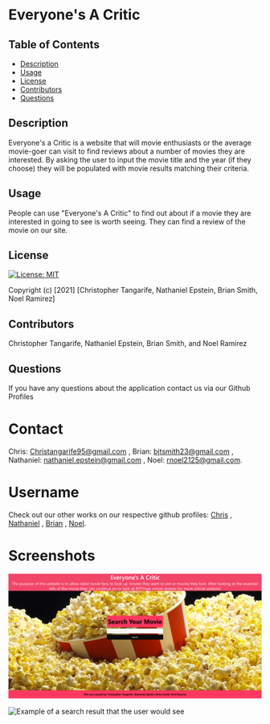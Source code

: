 # Everyone's A Critic #

  ## Table of Contents
* [Description](#description)
* [Usage](#usage)
* [License](#license)
* [Contributors](#contributors)
* [Questions](#questions)

## Description
Everyone's a Critic is a website that will movie enthusiasts or the average movie-goer can visit to find reviews about a number of movies they are interested. By asking the user to input the movie title and the year (if they choose) they will be populated with movie results matching their criteria. 
## Usage
People can use "Everyone's A Critic" to find out about if a movie they are interested in going to see is worth seeing. They can find a review of the movie on our site.
## License
[![License: MIT](https://img.shields.io/badge/License-MIT-yellow.svg)](https://opensource.org/licenses/MIT)

Copyright (c) [2021] [Christopher Tangarife, Nathaniel Epstein, Brian Smith, Noel Ramirez]
## Contributors
Christopher Tangarife, Nathaniel Epstein, Brian Smith, and Noel Ramirez
## Questions
If you have any questions about the application contact us via our Github Profiles
# Contact
Chris: Christangarife95@gmail.com , 
Brian: bjtsmith23@gmail.com , 
Nathaniel: nathaniel.epstein@gmail.com , 
Noel: rnoel2125@gmail.com.

# Username
Check out our other works on our respective github profiles: [Chris](https://github.com/ChrisCodes54) , 
[Nathaniel](https://github.com/natpitt2393) , 
[Brian](https://github.com/bjtsmith23) , 
[Noel](https://github.com/Namagaii).
# Screenshots
![User's first view when they go to the site](./assets/images/homepage.png)

![Example of a search result that the user would see](./assets/images/searchresults.png)
